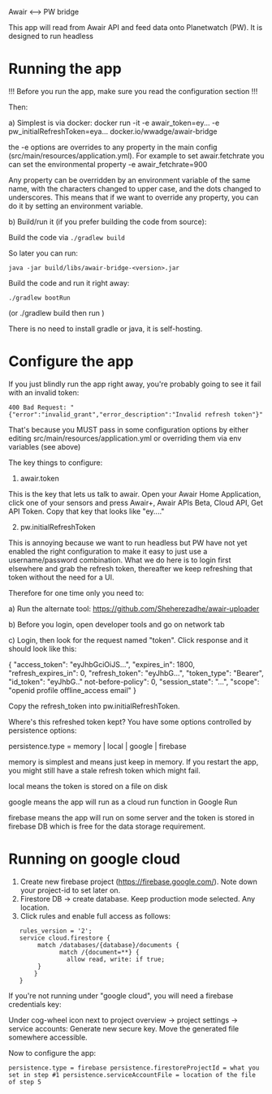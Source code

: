 Awair <--> PW bridge


This app will read from Awair API and feed data onto Planetwatch (PW). It is designed to run 
headless

# Running the app

!!!
Before you run the app, make sure you read the configuration section
!!!

Then:

a) Simplest is via docker: docker run -it -e awair_token=ey... -e pw_initialRefreshToken=eya... docker.io/wwadge/awair-bridge

the -e options are overrides to any property in the main config (src/main/resources/application.yml). For example to set awair.fetchrate you can set
the environmental property -e awair_fetchrate=900

Any property can be overridden by an environment variable of the same name, with the characters changed to upper case, and the dots changed to underscores. This means that if we want to override any property, you can do it by setting an environment variable.



b) Build/run it (if you prefer building the code from source):

Build the code via `./gradlew build`

So later you can run:

`java -jar build/libs/awair-bridge-<version>.jar`

Build the code and run it right away:

`./gradlew bootRun` 

(or ./gradlew build then run )

There is no need to install gradle or java, it is self-hosting.


# Configure the app

If you just blindly run the app right away, you're probably going to see it fail with an invalid token: 

``400 Bad Request: "{"error":"invalid_grant","error_description":"Invalid refresh token"}"``

That's because you MUST pass in some configuration options by either editing
src/main/resources/application.yml or overriding them via env variables (see above)


The key things to configure:
1) awair.token 

This is the key that lets us talk to awair. Open your Awair Home Application, click one of your sensors and press Awair+, Awair APIs Beta, Cloud API, Get API Token. Copy that key that looks like "ey...."

2) pw.initialRefreshToken 

This is annoying because we want to run headless but PW have not yet enabled the right configuration to make it easy to just use a username/password combination. What we do here is to login first elsewhere and grab the refresh token, thereafter we keep refreshing that token without the need for a UI. 

Therefore for one time only you need to:

a) Run the alternate tool: https://github.com/Sheherezadhe/awair-uploader

b) Before you login, open developer tools and go on network tab

c) Login, then look for the request named "token". Click response and it should look like this:

{
"access_token": "eyJhbGciOiJS...",
"expires_in": 1800,
"refresh_expires_in": 0,
"refresh_token": "eyJhbG...",
"token_type": "Bearer",
"id_token": "eyJhbG.."
not-before-policy": 0,
"session_state": "...",
"scope": "openid profile offline_access email"
}

Copy the refresh_token into pw.initialRefreshToken.

Where's this refreshed token kept? You have some options controlled by 
persistence options:

persistence.type = memory  | local | google | firebase

memory is simplest and means just keep in memory. If you restart the app, you might 
still have a stale refresh token which might fail.

local means the token is stored on a file on disk

google means the app will run as a cloud run function in Google Run

firebase means the app will run on some server and the token is stored in firebase DB which is
free for the data storage requirement.


# Running on google cloud


1. Create new firebase project (https://firebase.google.com/). Note down your project-id to set later on.
2. Firestore DB -> create database. Keep production mode selected. Any location.
3. Click rules and enable full access as follows:

```
   rules_version = '2';
   service cloud.firestore {
        match /databases/{database}/documents {
              match /{document=**} {
                allow read, write: if true;
        }
       }
   }
```

If you're not running under "google cloud", you will need a firebase credentials key:

Under cog-wheel icon next to project overview -> project settings -> service accounts: Generate new secure key. Move the generated file somewhere accessible.

Now to configure the app:

``
persistence.type = firebase
persistence.firestoreProjectId = what you set in step #1
persistence.serviceAccountFile = location of the file of step 5
``